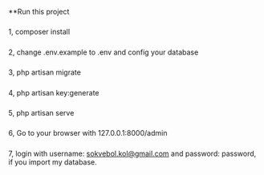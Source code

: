 **Run this project
#####
1, composer install
#####
2, change .env.example to .env and config your database
#####
3, php artisan migrate
#####
4, php artisan key:generate
#####
5, php artisan serve
#####
6, Go to your browser with 127.0.0.1:8000/admin
#####
7, login with username: sokvebol.kol@gmail.com and password: password, if you import my database.
